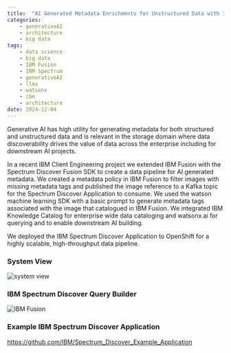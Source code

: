 ```yaml
---
title:  "AI Generated Metadata Enrichments for Unstructured Data with IBM Spectrum Discover & watsonx.ai"
categories: 
    - generativeAI
    - architecture
    - big data
tags: 
    - data science
    - big data
    - IBM Fusion
    - IBM Spectrum
    - generativeAI
    - llms
    - watsonx
    - ibm
    - architecture
date: 2024-12-04
---
```


Generative AI has high utility for generating metadata for both structured and unstructured data and is relevant in the storage domain where data discoverability drives the value of data across the enterprise including for downstream AI projects.

In a recent IBM Client Engineering project we extended IBM Fusion with the Spectrum Discover Fusion SDK to create a data pipeline for AI generated metadata. We created a metadata policy in IBM Fusion to filter images with missing metadata tags and published the image reference to a Kafka topic for the Spectrum Discover Application to consume. We used the watson machine learning SDK with a basic prompt to generate metadata tags associated with the image that catalogued in IBM Fusion. We integrated IBM Knowledge Catalog for enterprise wide data cataloging and watsonx.ai for querying and to enable downstream AI building.

We deployed the IBM Spectrum Discover Application to OpenShift for a highly scalable, high-throughput data pipeline.

### System View

![system view](gen-ai-metadata-enrichments.png)

### IBM Spectrum Discover Query Builder 

![IBM Fusion](fusion.png)

### Example IBM Spectrum Discover Application

https://github.com/IBM/Spectrum_Discover_Example_Application


